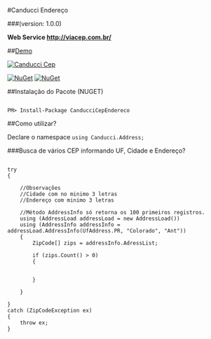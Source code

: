 #Canducci Endereço

###(version: 1.0.0)

__Web Service http://viacep.com.br/__

##[Demo](http://canduccipackages.apphb.com/#/)

[![Canducci Cep](http://i666.photobucket.com/albums/vv25/netdragoon/cep_zpsoqtae5hr.png)](https://www.nuget.org/packages/CanducciCepEndereco/)

[![NuGet](https://img.shields.io/nuget/dt/CanducciCepEndereco.svg?style=plastic)](https://www.nuget.org/packages/CanducciCepEndereco/)
[![NuGet](https://img.shields.io/nuget/v/CanducciCepEndereco.svg?style=plastic)](https://www.nuget.org/packages/CanducciCepEndereco/)

##Instalação do Pacote (NUGET)

```Csharp

PM> Install-Package CanducciCepEndereco

```

##Como utilizar?

Declare o namespace `using Canducci.Address;` 

###Busca de vários CEP informando UF, Cidade e Endereço?

```Csharp

try
{

	//Observações
	//Cidade com no minimo 3 letras
	//Endereço com minimo 3 letras

	//Método AddressInfo só retorna os 100 primeiros registros.
    using (AddressLoad addressLoad = new AddressLoad())
   	using (AddressInfo addressInfo = addressLoad.AddressInfo(UfAddress.PR, "Colorado", "Ant"))
   	{               
    	ZipCode[] zips = addressInfo.AdressList; 

    	if (zips.Count() > 0)
    	{


    	}   

   	} 

}
catch (ZipCodeException ex)
{
    throw ex;
}

```
